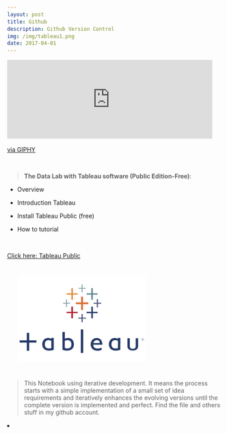 ```yaml
---
layout: post
title: Github
description: Github Version Control
img: /img/tableau1.png
date: 2017-04-01
---
```



<iframe src="https://giphy.com/embed/26u4nJPf0JtQPdStq" width="480" height="184" frameBorder="0" class="giphy-embed" allowFullScreen></iframe><p><a href="https://giphy.com/gifs/pixels-github-commit-26u4nJPf0JtQPdStq">via GIPHY</a></p>

<Br>


> **The Data Lab with Tableau software (Public Edition-Free)**:


* Overview

* Introduction Tableau

* Install Tableau Public (free)

* How to tutorial


<Br>
  
<a href="https://itsmecevi.github.io/tableaupublic/">Click here: Tableau Public</a>
<Br>
  
<img class="col one right" src="/img/tableau1.png" style="padding:25px">

<Br>

> This Notebook using iterative development. It means the process starts with a simple implementation of a small set of idea requirements and iteratively enhances the evolving versions until the complete version is implemented and perfect.
> Find the file and others stuff in my github account.


<li>
<a id="icon" href="https://github.com/itsmecevi" target="_blank"><i class="fa fa-github fa-fw fa-2x"></i></a>
</li>
